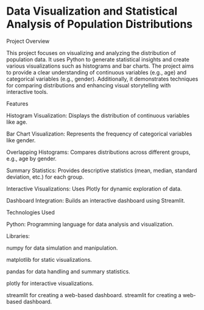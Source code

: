 # Data Visualization and Statistical Analysis of Population Distributions
Project Overview

This project focuses on visualizing and analyzing the distribution of population data. It uses Python to generate statistical insights and create various visualizations such as histograms and bar charts. The project aims to provide a clear understanding of continuous variables (e.g., age) and categorical variables (e.g., gender). Additionally, it demonstrates techniques for comparing distributions and enhancing visual storytelling with interactive tools.

Features

Histogram Visualization: Displays the distribution of continuous variables like age.

Bar Chart Visualization: Represents the frequency of categorical variables like gender.

Overlapping Histograms: Compares distributions across different groups, e.g., age by gender.

Summary Statistics: Provides descriptive statistics (mean, median, standard deviation, etc.) for each group.

Interactive Visualizations: Uses Plotly for dynamic exploration of data.

Dashboard Integration: Builds an interactive dashboard using Streamlit.

Technologies Used

Python: Programming language for data analysis and visualization.

Libraries:

numpy for data simulation and manipulation.

matplotlib for static visualizations.

pandas for data handling and summary statistics.

plotly for interactive visualizations.

streamlit for creating a web-based dashboard.
streamlit for creating a web-based dashboard.
